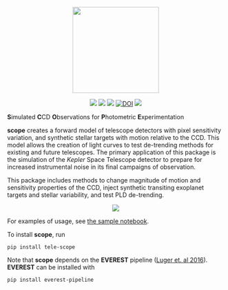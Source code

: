 <p align="center">
  <img src="https://nksaunders.space/images/scope_logo.png" width="200">
</p>

<p align="center">
  <a href="https://travis-ci.org/nksaunders/scope"><img src="https://travis-ci.org/nksaunders/scope.svg?branch=master"/></a>
  <a href="https://nksaunders.github.io/scope"><img src="https://img.shields.io/badge/read-the_docs-blue.svg?style=flat"/></a>   <a href="https://github.com/nksaunders/scope/blob/master/LICENSE"><img src="https://img.shields.io/badge/license-MIT-f4d041.svg"/></a>
  <a href="https://doi.org/10.5281/zenodo.2542227"><img src="https://zenodo.org/badge/DOI/10.5281/zenodo.2542227.svg" alt="DOI"></a>
  <a href="https://badge.fury.io/py/tele-scope"><img src="https://badge.fury.io/py/tele-scope.svg"></a>
</p>

**S**imulated **C**CD **O**bservations for **P**hotometric **E**xperimentation

**scope** creates a forward model of telescope detectors with pixel sensitivity variation, and synthetic stellar targets with motion relative to the CCD. This model allows the creation of light curves to test de-trending methods for existing and future telescopes. The primary application of this package is the simulation of the *Kepler* Space Telescope detector to prepare for increased instrumental noise in its final campaigns of observation.

This package includes methods to change magnitude of motion and sensitivity properties of the CCD, inject synthetic transiting exoplanet targets and stellar variability, and test PLD de-trending.

<p align="center">
  <img src="https://nksaunders.space/images/sample_output.png">
</p>

For examples of usage, see [the sample notebook](https://nksaunders.space/files/Example.html).

To install **scope**, run
<pre><code>pip install tele-scope</code></pre>

Note that **scope** depends on the **EVEREST** pipeline ([Luger et. al 2016](https://rodluger.github.io/everest/pipeline.html)). **EVEREST** can be installed with
<pre><code>pip install everest-pipeline</code></pre>
